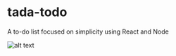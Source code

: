 # tada-todo
A to-do list focused on simplicity using React and Node

![alt text](https://i.imgur.com/Uus5ME9.png "A merge between React and Node Logos with a checkmark in the middle")

